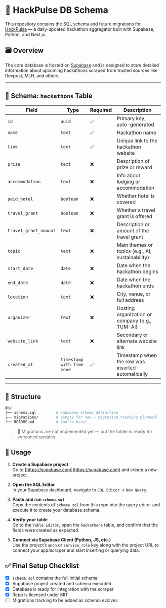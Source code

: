# 🧠 HackPulse DB Schema

This repository contains the SQL schema and future migrations for [HackPulse](https://hackpulse.vercel.app) — a daily-updated hackathon aggregator built with Supabase, Python, and Next.js.

## 🗃️ Overview

The core database is hosted on [Supabase](https://supabase.com) and is designed to store detailed information about upcoming hackathons scraped from trusted sources like Devpost, MLH, and others.

---

## 📄 Schema: `hackathons` Table

| Field                  | Type                       | Required | Description                                         |
|------------------------|----------------------------|----------|-----------------------------------------------------|
| `id`                   | `uuid`                     | ✅        | Primary key, auto-generated                         |
| `name`                 | `text`                     | ✅        | Hackathon name                                      |
| `link`                 | `text`                     | ✅        | Unique link to the hackathon website                |
| `prize`                | `text`                     | ❌        | Description of prize or reward                      |
| `accommodation`        | `text`                     | ❌        | Info about lodging or accommodation                 |
| `paid_hotel`           | `boolean`                  | ❌        | Whether hotel is covered                            |
| `travel_grant`         | `boolean`                  | ❌        | Whether a travel grant is offered                   |
| `travel_grant_amount`  | `text`                     | ❌        | Description or amount of the travel grant           |
| `topic`                | `text`                     | ❌        | Main themes or topics (e.g., AI, sustainability)    |
| `start_date`           | `date`                     | ❌        | Date when the hackathon begins                      |
| `end_date`             | `date`                     | ❌        | Date when the hackathon ends                        |
| `location`             | `text`                     | ❌        | City, venue, or full address                        |
| `organizer`            | `text`                     | ❌        | Hosting organization or company (e.g., TUM-AI)      |
| `website_link`         | `text`                     | ❌        | Secondary or alternate website link                 |
| `created_at`           | `timestamp with time zone` | ✅        | Timestamp when the row was inserted automatically   |

---

## 📂 Structure

```bash
db/
├── schema.sql         # Supabase schema definition
├── migrations/        # (empty for now — migration tracking planned)
└── README.md          # You’re here!

```
> 📌 Migrations are not implemented yet — but the folder is ready for versioned updates.

## 🚀 Usage

1. **Create a Supabase project**  
   Go to [https://supabase.com](https://supabase.com) and create a new project.

2. **Open the SQL Editor**  
   In your Supabase dashboard, navigate to `SQL Editor` → `New Query`.

3. **Paste and run `schema.sql`**  
   Copy the contents of `schema.sql` from this repo into the query editor and execute it to create your database schema.

4. **Verify your table**  
   Go to the `Table Editor`, open the `hackathons` table, and confirm that the fields were created as expected.

5. **Connect via Supabase Client (Python, JS, etc.)**  
   Use the project’s `anon` or `service_role` key along with the project URL to connect your app/scraper and start inserting or querying data.


## ✅ Final Setup Checklist

- [x] `schema.sql` contains the full initial schema
- [x] Supabase project created and schema executed
- [x] Database is ready for integration with the scraper
- [x] Repo is licensed under MIT
- [ ] Migrations tracking to be added as schema evolves
